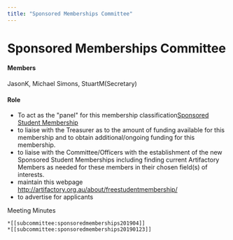 ```yaml
---
title: "Sponsored Memberships Committee"
---
```

# Sponsored Memberships Committee

#### Members

JasonK, Michael Simons, StuartM(Secretary)

#### Role

-   To act as the "panel" for this membership classification[Sponsored Student Membership](https://wiki.artifactory.org.au/doku.php?id=committee:committeerulings#associate_membership_-_sponsored_student_membership)
-   to liaise with the Treasurer as to the amount of funding available for this membership and to obtain additional/ongoing funding for this membership.
-   to liaise with the Committee/Officers with the establishment of the new Sponsored Student Memberships including finding current Artifactory Members as needed for these members in their chosen field(s) of interests.
-   maintain this webpage <http://artifactory.org.au/about/freestudentmembership/>
-   to advertise for applicants

Meeting Minutes

    *[[subcommittee:sponsoredmemberships201904]]
    *[[subcommittee:sponsoredmemberships20190123]]
